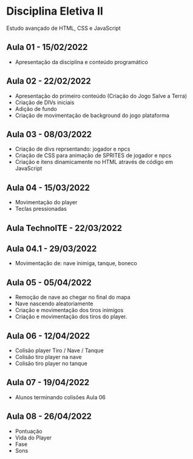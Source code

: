 # Disciplina Eletiva II

Estudo avançado de HTML, CSS e JavaScript 

## Aula 01 - 15/02/2022
- Apresentação da disciplina e conteúdo programático

## Aula 02 - 22/02/2022
- Apresentação do primeiro conteúdo (Criação do Jogo Salve a Terra)
- Criação de DIVs iniciais
- Adição de fundo
- Criação de movimentação de background do jogo plataforma

## Aula 03 - 08/03/2022
- Criação de divs reprsentando: jogador e npcs
- Criação de CSS para animação de SPRITES de jogador e npcs
- Criação e itens dinamicamente no HTML através de código em JavaScript

## Aula 04 - 15/03/2022
- Movimentação do player
- Teclas pressionadas

## Aula TechnoITE - 22/03/2022

## Aula 04.1 - 29/03/2022
- Movimentação de: nave inimiga, tanque, boneco

## Aula 05 - 05/04/2022
- Remoção de nave ao chegar no final do mapa
- Nave nascendo aleatoriamente
- Criação e movimentação dos tiros inimigos
- Criação e movimentação dos tiros do player.

## Aula 06 - 12/04/2022
- Colisão player Tiro / Nave / Tanque
- Colisão tiro player na nave
- Colisão tiro player no tanque

## Aula 07 - 19/04/2022
- Alunos terminando colisões Aula 06

## Aula 08 - 26/04/2022
- Pontuação
- Vida do Player
- Fase
- Sons